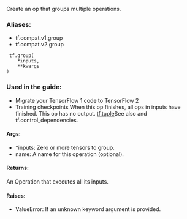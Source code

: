 Create an op that groups multiple operations.
### Aliases:
- tf.compat.v1.group
- tf.compat.v2.group

```
 tf.group(
    *inputs,
    **kwargs
)
```
### Used in the guide:
- Migrate your TensorFlow 1 code to TensorFlow 2
- Training checkpoints
When this op finishes, all ops in inputs have finished. This op has no output.
[tf.tuple](https://tensorflow.google.cn/api_docs/python/tf/tuple)See also  and tf.control_dependencies.

#### Args:
- *inputs: Zero or more tensors to group.
- name: A name for this operation (optional).
#### Returns:
An Operation that executes all its inputs.
#### Raises:
- ValueError: If an unknown keyword argument is provided.
